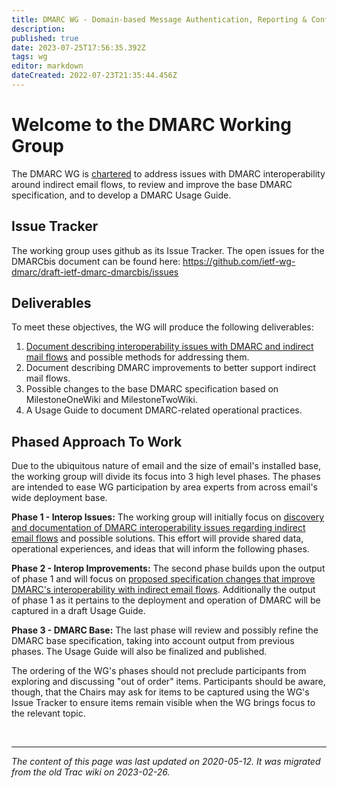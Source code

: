 ```yaml
---
title: DMARC WG - Domain-based Message Authentication, Reporting & Conformance
description: 
published: true
date: 2023-07-25T17:56:35.392Z
tags: wg
editor: markdown
dateCreated: 2022-07-23T21:35:44.456Z
---
```


# Welcome to the DMARC Working Group

The DMARC WG is [chartered](https://datatracker.ietf.org/wg/dmarc/charter/) to address issues with DMARC interoperability around indirect email flows, to review and improve the base DMARC specification, and to develop a DMARC Usage Guide.
## Issue Tracker

The working group uses github as its Issue Tracker. The open issues for the DMARCbis document can be found here:
https://github.com/ietf-wg-dmarc/draft-ietf-dmarc-dmarcbis/issues
## Deliverables

To meet these objectives, the WG will produce the following deliverables:

1. [Document describing interoperability issues with DMARC and indirect mail flows](/group/dmarc/MilestoneOneWiki) and possible methods for addressing them. 
2. Document describing DMARC improvements to better support indirect mail flows. 
3. Possible changes to the base DMARC specification based on MilestoneOneWiki and MilestoneTwoWiki.
4. A Usage Guide to document DMARC-related operational practices. 

## Phased Approach To Work

Due to the ubiquitous nature of email and the size of email's installed base, the working group will divide its focus into 3 high level phases. The phases are intended to ease WG participation by area experts from across email's wide deployment base.

**Phase 1 - Interop Issues:** The working group will initially focus on [discovery and documentation of DMARC interoperability issues regarding indirect email flows](/group/dmarc/MilestoneOneWiki) and possible solutions. This effort will provide shared data, operational experiences, and ideas that will inform the following phases.

**Phase 2 - Interop Improvements:** The second phase builds upon the output of phase 1 and will focus on [proposed specification changes that improve DMARC's interoperability with indirect email flows](/group/dmarc/MilestoneTwoWiki). Additionally the output of phase 1 as it pertains to the deployment and operation of DMARC will be captured in a draft Usage Guide.

**Phase 3 - DMARC Base:** The last phase will review and possibly refine the DMARC base specification, taking into account output from previous phases. The Usage Guide will also be finalized and published.

The ordering of the WG's phases should not preclude participants from exploring and discussing "out of order" items. Participants should be aware, though, that the Chairs may ask for items to be captured using the WG's Issue Tracker to ensure items remain visible when the WG brings focus to the relevant topic.

&nbsp;
&nbsp;
&nbsp;

---

*The content of this page was last updated on 2020-05-12. It was migrated from the old Trac wiki on 2023-02-26.*